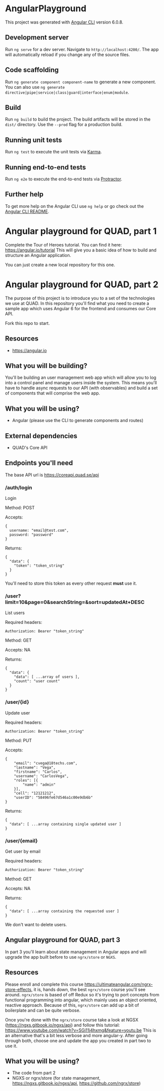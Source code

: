 # AngularPlayground

This project was generated with [Angular CLI](https://github.com/angular/angular-cli) version 6.0.8.

## Development server

Run `ng serve` for a dev server. Navigate to `http://localhost:4200/`. The app will automatically reload if you change any of the source files.

## Code scaffolding

Run `ng generate component component-name` to generate a new component. You can also use `ng generate directive|pipe|service|class|guard|interface|enum|module`.

## Build

Run `ng build` to build the project. The build artifacts will be stored in the `dist/` directory. Use the `--prod` flag for a production build.

## Running unit tests

Run `ng test` to execute the unit tests via [Karma](https://karma-runner.github.io).

## Running end-to-end tests

Run `ng e2e` to execute the end-to-end tests via [Protractor](http://www.protractortest.org/).

## Further help

To get more help on the Angular CLI use `ng help` or go check out the [Angular CLI README](https://github.com/angular/angular-cli/blob/master/README.md).

# Angular playground for QUAD, part 1

Complete the Tour of Heroes tutorial. You can find it here: https://angular.io/tutorial
This will give you a basic idea of how to build and structure an Angular application.

You can just create a new local repository for this one.

# Angular playground for QUAD, part 2

The purpose of this project is to introduce you to a set of the technologies we use at QUAD. In this repository you'll find what you need to create
a sample app which uses Angular 6 for the frontend and consumes our Core API.

Fork this repo to start.

## Resources

- https://angular.io

## What you will be building?

You'll be building an user management web app which will allow you to log into a control panel and manage users inside the system.
This means you'll have to handle async requests to our API (with observables) and build a set of components that will comprise the web app.

## What you will be using?

* Angular (please use the CLI to generate components and routes)

## External dependencies

* QUAD's Core API

## Endpoints you'll need

The base API url is https://coreapi.quad.se/api

### /auth/login

Login

Method: POST

Accepts:
```
{
  username: "email@test.com",
  password: "password"
}
```

Returns:
```
{
  "data": {
    "token": "token_string"
  }
}
```

You'll need to store this token as every other request **must** use it.

### /user?limit=10&page=0&searchString=&sort=updatedAt+DESC

List users

Required headers: 

`Authorization: Bearer "token_string"`

Method: GET

Accepts: NA

Returns:
```
{
  "data": {
    "data": [ ...array of users ],
    "count": "user count"
  }
}
```

### /user/{id}

Update user

Required headers: 

`Authorization: Bearer "token_string"`

Method: PUT

Accepts: 

```
{
    "email": "cvega@18techs.com",
    "lastname": "Vega",
    "firstname": "Carlos",
    "username": "CarlosVega",
    "roles": [{
        "name": "admin"
    }],
    "cell": "12121212",
    "userID": "58496fe67d546a1c00e9db6b"
}
```

Returns:
```
{
  "data": [ ...array containing single updated user ]
}
```

### /user/{email}

Get user by email

Required headers: 

`Authorization: Bearer "token_string"`

Method: GET

Accepts: NA

Returns:
```
{
  "data": [ ...array containing the requested user ]
}
```

We don't want to delete users.

## Angular playground for QUAD, part 3

In part 3 you'll learn about state management in Angular apps and will upgrade the app built before to use `ngrx/store` or `NGXS`.

## Resources

Please enroll and complete this course https://ultimateangular.com/ngrx-store-effects, it is, hands down, the best `ngrx/store` course you'll see around.
`ngrx/store` is based of off Redux so it's trying to port concepts from functional programming into angular, which mainly uses an object oriented, reactive approach.
Because of this, `ngrx/store` can add up a bit of boilerplate and can be quite verbose.

Once you're done with the `ngrx/store` course take a look at NGSX (https://ngxs.gitbook.io/ngxs/api) and follow this tutorial: https://www.youtube.com/watch?v=SGj11j4hxmg&feature=youtu.be
This is an alternative that's a bit less verbose and more angular-y. After going through both, choose one and update the app you created in part two to use it.

## What you will be using?

* The code from part 2
* NGXS or ngrx/store (for state management, https://ngxs.gitbook.io/ngxs/api, https://github.com/ngrx/store)
